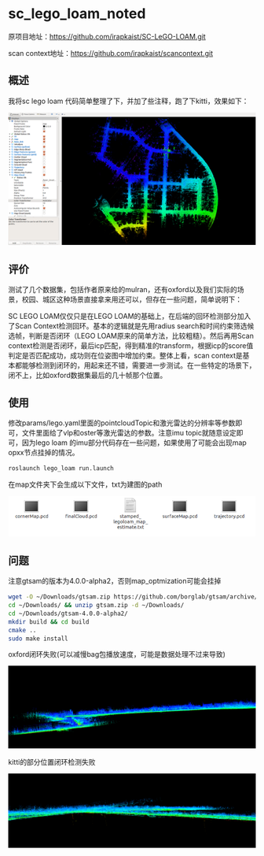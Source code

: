 # sc_lego_loam_noted
原项目地址：https://github.com/irapkaist/SC-LeGO-LOAM.git

scan context地址：https://github.com/irapkaist/scancontext.git

## 概述

我将sc lego loam 代码简单整理了下，并加了些注释，跑了下kitti，效果如下：

![image-20200630231225126](README/image-20200630231225126.png)

## 评价

测试了几个数据集，包括作者原来给的mulran，还有oxford以及我们实际的场景，校园、城区这种场景直接拿来用还可以，但存在一些问题，简单说明下：

SC LEGO LOAM仅仅只是在LEGO LOAM的基础上，在后端的回环检测部分加入了Scan Context检测回环。基本的逻辑就是先用radius search和时间约束筛选候选帧，判断是否闭环（LEGO LOAM原来的简单方法，比较粗糙）。然后再用Scan context检测是否闭环，最后icp匹配，得到精准的transform，根据icp的score值判定是否匹配成功，成功则在位姿图中增加约束。整体上看，scan context是基本都能够检测到闭环的，用起来还不错，需要进一步测试。在一些特定的场景下，闭不上，比如oxford数据集最后的几十帧那个位置。

## 使用

修改params/lego.yaml里面的pointcloudTopic和激光雷达的分辨率等参数即可，文件里面给了vlp和oster等激光雷达的参数。注意imu topic就随意设定即可，因为lego loam 的imu部分代码存在一些问题，如果使用了可能会出现map opxx节点挂掉的情况。

```bash
roslaunch lego_loam run.launch 
```

在map文件夹下会生成以下文件，txt为建图的path

![image-20200702095222450](README/image-20200702095222450.png)

## 问题

注意gtsam的版本为4.0.0-alpha2，否则map_optmization可能会挂掉

```bash
wget -O ~/Downloads/gtsam.zip https://github.com/borglab/gtsam/archive/4.0.0-alpha2.zip
cd ~/Downloads/ && unzip gtsam.zip -d ~/Downloads/
cd ~/Downloads/gtsam-4.0.0-alpha2/
mkdir build && cd build
cmake ..
sudo make install
```

oxford闭环失败(可以减慢bag包播放速度，可能是数据处理不过来导致)

![image-20200630231954989](README/image-20200630231954989.png)

kitti的部分位置闭环检测失败

![image-20200630234538316](README/image-20200630234538316.png)